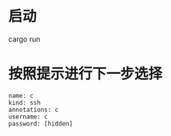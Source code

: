 # 启动

cargo run

# 按照提示进行下一步选择

```
name: c
kind: ssh
annotations: c
username: c
password: [hidden]
```
